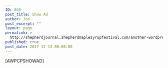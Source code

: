 ```yaml
---
ID: 846
post_title: Show Ad
author: Jon
post_excerpt: ""
layout: page
permalink: >
  http://shepherdjournal.shepherdmaplesyrupfestival.com/another-wordpress-classifieds-plugin/show-ad
published: true
post_date: 2017-12-13 00:00:00
---
```

[AWPCPSHOWAD]